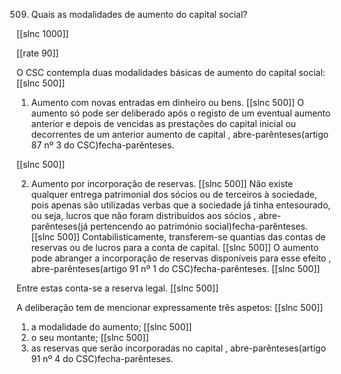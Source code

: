 509.  Quais  as modalidades  de aumento do capital  social?

[[slnc 1000]]

[[rate 90]]


O CSC  contempla  duas modalidades  básicas de aumento  do  capital  social:
[[slnc 500]]

1) Aumento  com novas entradas  em dinheiro  ou bens.
[[slnc 500]]
O aumento  só pode  ser deliberado  após o registo  de um  eventual  aumento  anterior  e depois de vencidas as prestações do capital inicial ou decorrentes de um anterior aumento  de capital , abre-parênteses(artigo 87  nº 3 do CSC)fecha-parênteses.

[[slnc 500]]

2) Aumento  por  incorporação  de reservas.
[[slnc 500]]
Não  existe  qualquer  entrega  patrimonial  dos  sócios ou  de terceiros à sociedade, pois  apenas são  utilizadas  verbas  que  a  sociedade  já  tinha  entesourado,  ou  seja,  lucros  que  não  foram distribuídos  aos sócios , abre-parênteses(já pertencendo ao património  social)fecha-parênteses.
[[slnc 500]]
Contabilisticamente,  transferem-se quantias das contas de reservas ou de lucros para a conta de capital.
[[slnc 500]]
O aumento  pode abranger  a incorporação de reservas disponíveis  para  esse efeito , abre-parênteses(artigo 91 nº 1 do  CSC)fecha-parênteses.
[[slnc 500]]

Entre estas conta-se a reserva legal.
[[slnc 500]]

A deliberação  tem  de mencionar  expressamente  três aspetos:
[[slnc 500]]

1) a modalidade  do aumento; [[slnc 500]]
2) o seu montante; [[slnc 500]]
3) as reservas  que serão  incorporadas  no  capital  , abre-parênteses(artigo 91 nº 4 do CSC)fecha-parênteses.
